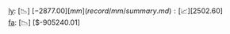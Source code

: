 [ly](record/ly/summary.md): [📉] [$-2877.00]  
[mm](record/mm/summary.md): [📈] [$2502.60]  
[fa](record/fa/summary.md): [📉] [$-905240.01]  

